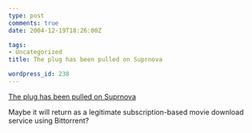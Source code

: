 ```yaml
---
type: post
comments: true
date: 2004-12-19T18:26:00Z

tags:
- Uncategorized
title: The plug has been pulled on Suprnova

wordpress_id: 238
---
```


[The plug has been pulled on Suprnova](http://suprnova.org/)  

Maybe it will return as a legitimate subscription-based movie download service using Bittorrent?
